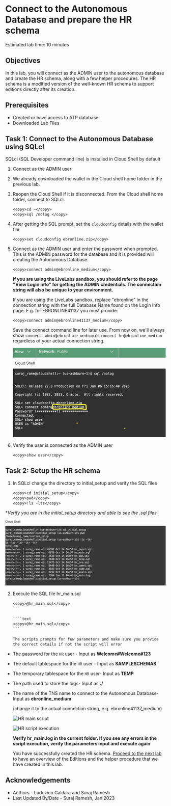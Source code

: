 # Connect to the Autonomous Database and prepare the HR schema

Estimated lab time: 10 minutes

## Objectives

In this lab, you will connect as the ADMIN user to the autonomous database and create the HR schema, along with a few helper procedures.
The HR schema is a modified version of the well-known HR schema to support editions directly after its creation.

## Prerequisites

- Created or have access to ATP database
- Downloaded Lab Files

## Task 1: Connect to the Autonomous Database using SQLcl

   SQLcl (SQL Developer command line) is installed in Cloud Shell by default

1. Connect as the ADMIN user

2. We already downloaded the wallet in the Cloud shell home folder in the previous lab.

3. Reopen the Cloud Shell if it is disconnected. From the Cloud shell  home folder, connect to SQLcl

   ```text
   <copy>cd ~</copy>
   <copy>sql /nolog </copy>
   ```

4. After getting the SQL prompt, set the `cloudconfig` details with the wallet file

   ```text
   <copy>set cloudconfig ebronline.zip</copy>
   ```

5. Connect as the ADMIN user and enter the password when prompted. This is the ADMIN password for the database and it is provided will creating the Autonomous Database.

   ```text
   <copy>connect admin@ebronline_medium</copy>
   ```

   **If you are using the LiveLabs sandbox, you should refer to the page "View Login Info" for getting the ADMIN credentials. The connection string will also be unique to your environment.**

   If you are using the LiveLabs sandbox, replace "ebronline" in the connection string with the full Database Name found on the Login Info page. E.g. for EBRONLINE41137 you must provide:

   ```text
   <copy>connect admin@ebronline41137_medium</copy>
   ```

   Save the connect command line for later use. From now on, we'll always show `connect admin@ebronline_medium` or `connect hr@ebronline_medium` regardless of your actual connection string.

   ![ATP Connect](images/atp-connect.png " ")

6. Verify the user is connected as the ADMIN user

   ```text
   <copy>show user</copy>
   ```


## Task 2: Setup the HR schema

1. In SQLcl change the directory to initial_setup and verify the SQL files

   ```text
   <copy>cd initial_setup</copy>
   <copy>pwd</copy>
   <copy>!ls -ltr</copy>
   ```

  **Verify you are in the initial_setup directory and able to see the *.sql files**

   ![List initial setup files](images/list-initial-setup.png " ")

2. Execute the SQL file hr_main.sql

   ````text
   <copy>@hr_main.sql</copy>
   ```

   ````text
   <copy>@hr_main.sql</copy>
   ```

   The scripts prompts for few parameters and make sure you provide the correct details if not the script will error

- The password for the `HR` user - Input as  **Welcome#Welcome#123**
- The default tablespace for the `HR` user - Input as **SAMPLESCHEMAS**
- The temporary tablespace for the `HR` user- Input as **TEMP**
- The path used to store the logs- Input as **./**
- The name of the TNS name to connect to the Autonomous Database- Input as **ebronline_medium**

  (change it to the actual connection string, e.g. ebronline41137_medium)

   ![HR main script](images/hr-main-script.png " ")

   ![HR script execution ](images/hr-script-execution.png " ")

   **Verify hr_main.log in the current folder. If you see any errors in the script execution, verify the parameters input and execute again**

    You have successfully created the HR schema. [Proceed to the next lab](#next) to have an overview of the Editions and the helper procedure that we have created in this lab.

## Acknowledgements

- Authors - Ludovico Caldara and Suraj Ramesh
- Last Updated By/Date - Suraj Ramesh, Jan 2023
